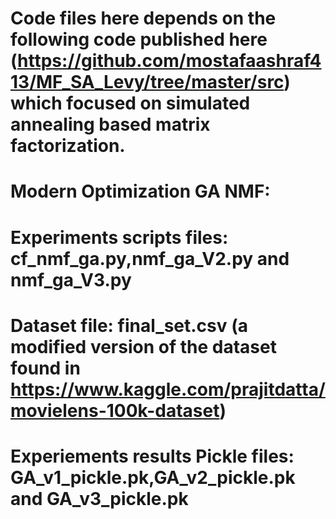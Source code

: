 # Code files here depends on the following code published here (https://github.com/mostafaashraf413/MF_SA_Levy/tree/master/src) which focused on simulated annealing based matrix factorization.
# Modern Optimization GA NMF:
# Experiments scripts files: cf_nmf_ga.py,nmf_ga_V2.py and nmf_ga_V3.py
# Dataset file: final_set.csv (a modified version of the dataset found in https://www.kaggle.com/prajitdatta/movielens-100k-dataset)
# Experiements results Pickle files: GA_v1_pickle.pk,GA_v2_pickle.pk and GA_v3_pickle.pk
